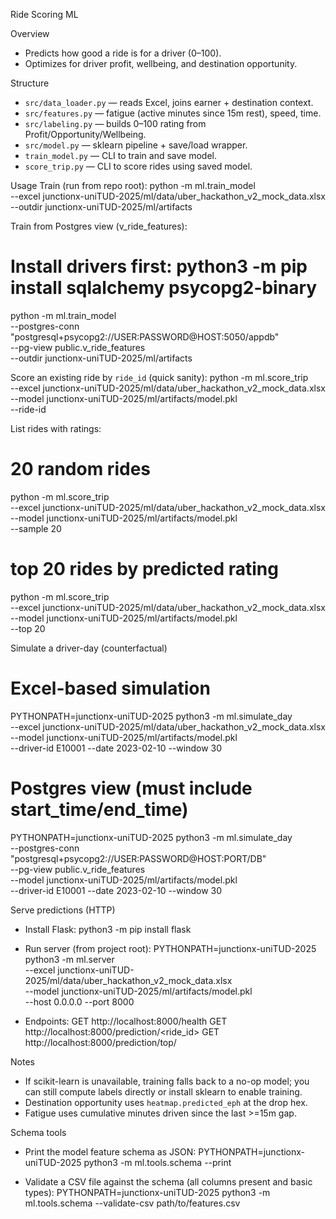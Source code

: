 Ride Scoring ML

Overview
- Predicts how good a ride is for a driver (0–100).
- Optimizes for driver profit, wellbeing, and destination opportunity.

Structure
- `src/data_loader.py` — reads Excel, joins earner + destination context.
- `src/features.py` — fatigue (active minutes since 15m rest), speed, time.
- `src/labeling.py` — builds 0–100 rating from Profit/Opportunity/Wellbeing.
- `src/model.py` — sklearn pipeline + save/load wrapper.
- `train_model.py` — CLI to train and save model.
- `score_trip.py` — CLI to score rides using saved model.

Usage
Train (run from repo root):
  python -m ml.train_model \
    --excel junctionx-uniTUD-2025/ml/data/uber_hackathon_v2_mock_data.xlsx \
    --outdir junctionx-uniTUD-2025/ml/artifacts

Train from Postgres view (v_ride_features):
  # Install drivers first: python3 -m pip install sqlalchemy psycopg2-binary
  python -m ml.train_model \
    --postgres-conn "postgresql+psycopg2://USER:PASSWORD@HOST:5050/appdb" \
    --pg-view public.v_ride_features \
    --outdir junctionx-uniTUD-2025/ml/artifacts

Score an existing ride by `ride_id` (quick sanity):
  python -m ml.score_trip \
    --excel junctionx-uniTUD-2025/ml/data/uber_hackathon_v2_mock_data.xlsx \
    --model junctionx-uniTUD-2025/ml/artifacts/model.pkl \
    --ride-id <uuid>

List rides with ratings:
  # 20 random rides
  python -m ml.score_trip \
    --excel junctionx-uniTUD-2025/ml/data/uber_hackathon_v2_mock_data.xlsx \
    --model junctionx-uniTUD-2025/ml/artifacts/model.pkl \
    --sample 20

  # top 20 rides by predicted rating
  python -m ml.score_trip \
    --excel junctionx-uniTUD-2025/ml/data/uber_hackathon_v2_mock_data.xlsx \
    --model junctionx-uniTUD-2025/ml/artifacts/model.pkl \
    --top 20

Simulate a driver-day (counterfactual)
  # Excel-based simulation
  PYTHONPATH=junctionx-uniTUD-2025 python3 -m ml.simulate_day \
    --excel junctionx-uniTUD-2025/ml/data/uber_hackathon_v2_mock_data.xlsx \
    --model junctionx-uniTUD-2025/ml/artifacts/model.pkl \
    --driver-id E10001 --date 2023-02-10 --window 30

  # Postgres view (must include start_time/end_time)
  PYTHONPATH=junctionx-uniTUD-2025 python3 -m ml.simulate_day \
    --postgres-conn "postgresql+psycopg2://USER:PASSWORD@HOST:PORT/DB" \
    --pg-view public.v_ride_features \
    --model junctionx-uniTUD-2025/ml/artifacts/model.pkl \
    --driver-id E10001 --date 2023-02-10 --window 30

Serve predictions (HTTP)
- Install Flask:
  python3 -m pip install flask

- Run server (from project root):
  PYTHONPATH=junctionx-uniTUD-2025 python3 -m ml.server \
    --excel junctionx-uniTUD-2025/ml/data/uber_hackathon_v2_mock_data.xlsx \
    --model junctionx-uniTUD-2025/ml/artifacts/model.pkl \
    --host 0.0.0.0 --port 8000

- Endpoints:
  GET http://localhost:8000/health
  GET http://localhost:8000/prediction/<ride_id>
  GET http://localhost:8000/prediction/top/<n>

Notes
- If scikit-learn is unavailable, training falls back to a no-op model; you can
  still compute labels directly or install sklearn to enable training.
- Destination opportunity uses `heatmap.predicted_eph` at the drop hex.
- Fatigue uses cumulative minutes driven since the last >=15m gap.

Schema tools
- Print the model feature schema as JSON:
  PYTHONPATH=junctionx-uniTUD-2025 python3 -m ml.tools.schema --print

- Validate a CSV file against the schema (all columns present and basic types):
  PYTHONPATH=junctionx-uniTUD-2025 python3 -m ml.tools.schema --validate-csv path/to/features.csv

